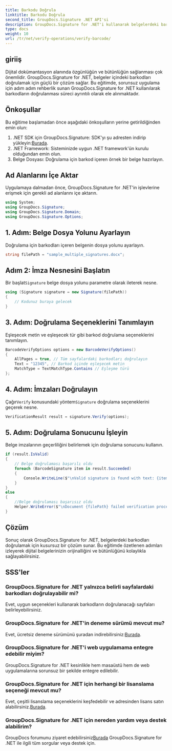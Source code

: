 ```yaml
---
title: Barkodu Doğrula
linktitle: Barkodu Doğrula
second_title: GroupDocs.Signature .NET API'si
description: GroupDocs.Signature for .NET'i kullanarak belgelerdeki barkodları nasıl doğrulayacağınızı öğrenin. Sorunsuz uygulama için adım adım eğitimimizi izleyin.
type: docs
weight: 10
url: /tr/net/verify-operations/verify-barcode/
---
```

## giriiş
Dijital dokümantasyon alanında özgünlüğün ve bütünlüğün sağlanması çok önemlidir. GroupDocs.Signature for .NET, belgeler içindeki barkodları doğrulamak için güçlü bir çözüm sağlar. Bu eğitimde, sorunsuz uygulama için adım adım rehberlik sunan GroupDocs.Signature for .NET kullanılarak barkodların doğrulanması süreci ayrıntılı olarak ele alınmaktadır.
## Önkoşullar
Bu eğitime başlamadan önce aşağıdaki önkoşulların yerine getirildiğinden emin olun:
1.  .NET SDK için GroupDocs.Signature: SDK'yı şu adresten indirip yükleyin:[Burada](https://releases.groupdocs.com/signature/net/).
2. .NET Framework: Sisteminizde uygun .NET framework'ün kurulu olduğundan emin olun.
3. Belge Dosyası: Doğrulama için barkod içeren örnek bir belge hazırlayın.

## Ad Alanlarını İçe Aktar
Uygulamaya dalmadan önce, GroupDocs.Signature for .NET'in işlevlerine erişmek için gerekli ad alanlarını içe aktarın.
```csharp
using System;
using GroupDocs.Signature;
using GroupDocs.Signature.Domain;
using GroupDocs.Signature.Options;
```
## 1. Adım: Belge Dosya Yolunu Ayarlayın
Doğrulama için barkodları içeren belgenin dosya yolunu ayarlayın.
```csharp
string filePath = "sample_multiple_signatures.docx";
```
## Adım 2: İmza Nesnesini Başlatın
 Bir başlat`Signature` belge dosya yolunu parametre olarak ileterek nesne.
```csharp
using (Signature signature = new Signature(filePath))
{
    // Kodunuz buraya gelecek
}
```
## 3. Adım: Doğrulama Seçeneklerini Tanımlayın
Eşleşecek metin ve eşleşecek tür gibi barkod doğrulama seçeneklerini tanımlayın.
```csharp
BarcodeVerifyOptions options = new BarcodeVerifyOptions()
{
    AllPages = true, // Tüm sayfalardaki barkodları doğrulayın
    Text = "12345", // Barkod içinde eşleşecek metin
    MatchType = TextMatchType.Contains // Eşleşme türü
};
```
## 4. Adım: İmzaları Doğrulayın
 Çağır`Verify` konusundaki yöntem`Signature` doğrulama seçeneklerini geçerek nesne.
```csharp
VerificationResult result = signature.Verify(options);
```
## 5. Adım: Doğrulama Sonucunu İşleyin
Belge imzalarının geçerliliğini belirlemek için doğrulama sonucunu kullanın.
```csharp
if (result.IsValid)
{
    // Belge doğrulaması başarılı oldu
    foreach (BarcodeSignature item in result.Succeeded)
    {
        Console.WriteLine($"\nValid signature is found with text: {item.Text} and type: {item.EncodeType.TypeName}.");
    }
}
else
{
    //Belge doğrulaması başarısız oldu
    Helper.WriteError($"\nDocument {filePath} failed verification process.");
}
```

## Çözüm
Sonuç olarak GroupDocs.Signature for .NET, belgelerdeki barkodları doğrulamak için kusursuz bir çözüm sunar. Bu eğitimde özetlenen adımları izleyerek dijital belgelerinizin orijinalliğini ve bütünlüğünü kolaylıkla sağlayabilirsiniz.
## SSS'ler
### GroupDocs.Signature for .NET yalnızca belirli sayfalardaki barkodları doğrulayabilir mi?
Evet, uygun seçenekleri kullanarak barkodların doğrulanacağı sayfaları belirleyebilirsiniz.
### GroupDocs.Signature for .NET'in deneme sürümü mevcut mu?
 Evet, ücretsiz deneme sürümünü şuradan indirebilirsiniz:[Burada](https://releases.groupdocs.com/).
### GroupDocs.Signature for .NET'i web uygulamama entegre edebilir miyim?
GroupDocs.Signature for .NET kesinlikle hem masaüstü hem de web uygulamalarına sorunsuz bir şekilde entegre edilebilir.
### GroupDocs.Signature for .NET için herhangi bir lisanslama seçeneği mevcut mu?
 Evet, çeşitli lisanslama seçeneklerini keşfedebilir ve adresinden lisans satın alabilirsiniz.[Burada](https://purchase.groupdocs.com/buy).
### GroupDocs.Signature for .NET için nereden yardım veya destek alabilirim?
 GroupDocs forumunu ziyaret edebilirsiniz[Burada](https://forum.groupdocs.com/c/signature/13) GroupDocs.Signature for .NET ile ilgili tüm sorgular veya destek için.